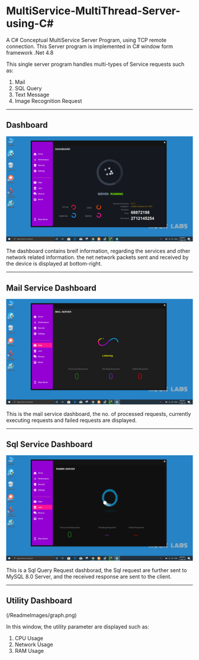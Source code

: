 # MultiService-MultiThread-Server-using-C#
A C# Conceptual MultiService Server Program, using TCP remote connection.
This Server program is implemented in C# window form framework .Net 4.8

This single server program handles multi-types of Service requests such as:
1. Mail
2. SQL Query
3. Text Message 
4. Image Recognition Request


-------------------------------------
Dashboard
-------------------------------------
![GitHub Logo](/ReadmeImages/home.png)

The dashboard contains breif information, regarding the services and other network related information.
the net network packets sent and received by the device is displayed at bottom-right.

-------------------------------------
Mail Service Dashboard
-------------------------------------
![GitHub Logo](/ReadmeImages/mail.png)

This is the mail service dashboard, the no. of processed requests, currently executing requests and failed requests are displayed. 

-------------------------------------
Sql Service Dashboard
-------------------------------------
![GitHub Logo](/ReadmeImages/susql.png)

This is a Sql Query Request dashborad, the Sql request are further sent to MySQL 8.0 Server, and the received response are sent to the client. 

-------------------------------------
Utility Dashboard
-------------------------------------
(/ReadmeImages/graph.png)

In this window, the utility parameter are displayed such as:
1. CPU Usage
2. Network Usage
3. RAM Usage
